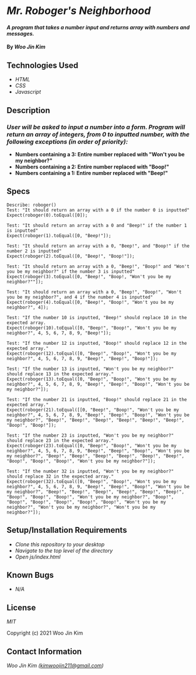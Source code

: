 # _Mr. Roboger's Neighborhood_

#### _A program that takes a number input and returns array with numbers and messages._

#### By _**Woo Jin Kim**_

## Technologies Used

* _HTML_
* _CSS_
* _Javascript_


## Description

### _User will be asked to input a number into a form. Program will return an array of integers, from 0 to inputted number, with the following exceptions (in order of priority):_

* **Numbers containing a 3: Entire number replaced with "Won't you be my neighbor?"**
* **Numbers containing a 2: Entire number replaced with "Boop!"**
* **Numbers containing a 1: Entire number replaced with "Beep!"**


## Specs
```
Describe: roboger()
Test: "It should return an array with a 0 if the number 0 is inputted"
Expect(roboger(0).toEqual([0]);

Test: "It should return an array with a 0 and "Beep!" if the number 1 is inputted"
Expect(roboger(1).toEqual([0, "Beep!"]);

Test: "It should return an array with a 0, "Beep!", and "Boop!" if the number 2 is inputted"
Expect(roboger(2).toEqual([0, "Beep!", "Boop!"]);

Test: "It should return an array with a 0, "Beep!", "Boop!" and "Won't you be my neighbor?" if the number 3 is inputted"
Expect(roboger(3).toEqual([0, "Beep!", "Boop!, "Won't you be my neighbor?""]);

Test: "It should return an array with a 0, "Beep!", "Boop!", "Won't you be my neighbor?", and 4 if the number 4 is inputted"
Expect(roboger(4).toEqual([0, "Beep!", "Boop!", "Won't you be my neighbor?", 4]);

Test: "If the number 10 is inputted, "Beep!" should replace 10 in the expected array.
Expect(roboger(10).toEqual([0, "Beep!", "Boop!", "Won't you be my neighbor?", 4, 5, 6, 7, 8, 9, "Beep!"]);

Test: "If the number 12 is inputted, "Boop!" should replace 12 in the expected array."
Expect(roboger(12).toEqual([0, "Beep!", "Boop!", "Won't you be my neighbor?", 4, 5, 6, 7, 8, 9, "Beep!", "Beep!", "Boop!"]);

Test: "If the number 13 is inputted, "Won't you be my neighbor?" should replace 13 in the expected array."
Expect(roboger(13).toEqual([0, "Beep!", "Boop!", "Won't you be my neighbor?", 4, 5, 6, 7, 8, 9, "Beep!", "Beep!", "Boop!", "Won't you be my neighbor?"]);

Test: "If the number 21 is inputted, "Boop!" should replace 21 in the expected array."
Expect(roboger(21).toEqual([[0, "Beep!", "Boop!", "Won't you be my neighbor?", 4, 5, 6, 7, 8, 9, "Beep!", "Beep!", "Boop!", "Won't you be my neighbor?", "Beep!", "Beep!", "Beep!", "Beep!", "Beep!", "Beep!", "Boop!", "Boop!"]);

Test: "If the number 23 is inputted, "Won't you be my neighbor?" should replace 23 in the expected array."
Expect(roboger(23).toEqual([0, "Beep!", "Boop!", "Won't you be my neighbor?", 4, 5, 6, 7, 8, 9, "Beep!", "Beep!", "Boop!", "Won't you be my neighbor?", "Beep!", "Beep!", "Beep!", "Beep!", "Beep!", "Beep!", "Boop!", "Boop!", "Boop!", "Won't you be my neighbor?"]);

Test: "If the number 32 is inputted, "Won't you be my neighbor?" should replace 32 in the expected array."
Expect(roboger(32).toEqual([0, "Beep!", "Boop!", "Won't you be my neighbor?", 4, 5, 6, 7, 8, 9, "Beep!", "Beep!", "Boop!", "Won't you be my neighbor?", "Beep!", "Beep!", "Beep!", "Beep!", "Beep!", "Beep!", "Boop!", "Boop!", "Boop!", "Won't you be my neighbor?", "Boop!", "Boop!", "Boop!", "Boop!", "Boop!", "Boop!", "Won't you be my neighbor?", "Won't you be my neighbor?", "Won't you be my neighbor?"]);

```

## Setup/Installation Requirements

* _Clone this repository to your desktop_
* _Navigate to the top level of the directory_
* _Open js/index.html_


## Known Bugs

* _N/A_


## License

_MIT_

Copyright (c) 2021 Woo Jin Kim

## Contact Information

_Woo Jin Kim (kimwoojin211@gmail.com)_
